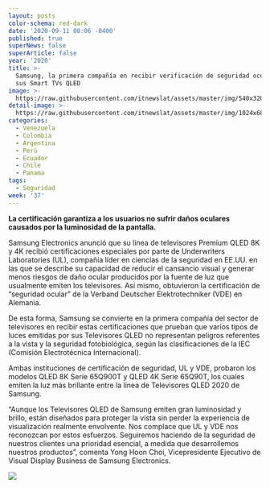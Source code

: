 ```yaml
---
layout: posts
color-schema: red-dark
date: '2020-09-11 08:06 -0400'
published: true
superNews: false
superArticle: false
year: '2020'
title: >-
  Samsung, la primera compañía en recibir verificación de seguridad ocular en
  sus Smart TVs QLED
image: >-
  https://raw.githubusercontent.com/itnewslat/assets/master/img/540x320/Samsung-Security-p.jpg
detail-image: >-
  https://raw.githubusercontent.com/itnewslat/assets/master/img/1024x680/Samsung-Security-g.jpg
categories:
  - Venezuela
  - Colombia
  - Argentina
  - Perú
  - Ecuador
  - Chile
  - Panama
tags:
  - Seguridad
week: '37'
---
```

**La certificación garantiza a los usuarios no sufrir daños oculares causados por la luminosidad de la pantalla.**  

Samsung Electronics anunció que su línea de televisores Premium QLED 8K y 4K recibió certificaciones especiales por parte de Underwriters Laboratories (UL), compañía líder en ciencias de la seguridad en EE.UU. en las que se describe su capacidad de reducir el cansancio visual y generar menos riesgos de daño ocular producidos por la fuente de luz que usualmente emiten los televisores. Así mismo, obtuvieron la certificación de “seguridad ocular” de la Verband Deutscher Elektrotechniker (VDE) en Alemania. 

De esta forma, Samsung se convierte en la primera compañía del sector de televisores en recibir estas certificaciones que prueban que varios tipos de luces emitidas por sus Televisores QLED no representan peligros referentes a la vista y la seguridad fotobiológica, según las clasificaciones de la IEC (Comisión Electrotécnica Internacional). 

Ambas instituciones de certificación de seguridad, UL y VDE, probaron los modelos QLED 8K Serie 65Q900T y QLED 4K Serie 65Q90T, los cuales emiten la luz más brillante entre la línea de Televisores QLED 2020 de Samsung.

“Aunque los Televisores QLED de Samsung emiten gran luminosidad y brillo, están diseñados para proteger la vista sin perder la experiencia de visualización realmente envolvente. Nos complace que UL y VDE nos reconozcan por estos esfuerzos. Seguiremos haciendo de la seguridad de nuestros clientes una prioridad esencial, a medida que desarrollemos nuestros productos”, comenta Yong Hoon Choi, Vicepresidente Ejecutivo de Visual Display Business de Samsung Electronics.

<img src="https://tracker.metricool.com/c3po.jpg?hash=56f88a41e39ab42c063cc51676587a04"/>